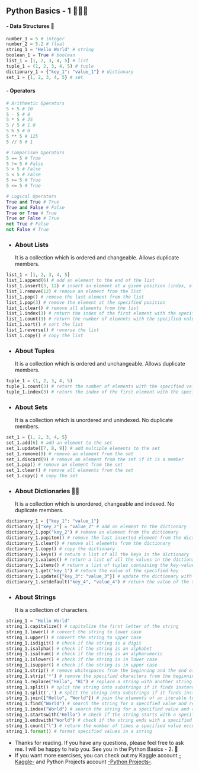 ## Python Basics - 1 🚀👩‍🚀

#### - Data Structures 📄

```python
number_1 = 5 # integer
number_2 = 5.2 # float
string_1 = "Hello World" # string
boolean_1 = True # boolean
list_1 = [1, 2, 3, 4, 5] # list
tuple_1 = (1, 2, 3, 4, 5) # tuple
dictionary_1 = {"key_1": "value_1"} # dictionary
set_1 = {1, 2, 3, 4, 5} # set
```

#### - Operators

```python
# Arithmetic Operators
5 + 5 # 10
5 - 5 # 0
5 * 5 # 25
5 / 5 # 1.0
5 % 5 # 0
5 ** 5 # 125
5 // 5 # 1

# Comparison Operators
5 == 5 # True
5 != 5 # False
5 > 5 # False
5 < 5 # False
5 >= 5 # True
5 <= 5 # True

# Logical Operators
True and True # True
True and False # False
True or True # True
True or False # True
not True # False
not False # True
```

- ### About Lists
  It is a collection which is ordered and changeable. Allows duplicate members.

```python
list_1 = [1, 2, 3, 4, 5]
list_1.append(6) # add an element to the end of the list
list_1.insert(3, 12) # insert an element at a given position (index, element)
list_1.remove(12) # remove an element from the list
list_1.pop() # remove the last element from the list
list_1.pop(3) # remove the element at the specified position
list_1.clear() # remove all elements from the list
list_1.index(3) # return the index of the first element with the specified value
list_1.count(3) # return the number of elements with the specified value
list_1.sort() # sort the list
list_1.reverse() # reverse the list
list_1.copy() # copy the list
```

- ### About Tuples
  It is a collection which is ordered and unchangeable. Allows duplicate members.

```python
tuple_1 = (1, 2, 3, 4, 5)
tuple_1.count(3) # return the number of elements with the specified value
tuple_1.index(3) # return the index of the first element with the specified value
```

- ### About Sets
  It is a collection which is unordered and unindexed. No duplicate members.

```python
set_1 = {1, 2, 3, 4, 5}
set_1.add(6) # add an element to the set
set_1.update([7, 8, 9]) # add multiple elements to the set
set_1.remove(9) # remove an element from the set
set_1.discard(9) # remove an element from the set if it is a member
set_1.pop() # remove an element from the set
set_1.clear() # remove all elements from the set
set_1.copy() # copy the set
```

- ### About Dictionaries 🔑📔
  It is a collection which is unordered, changeable and indexed. No duplicate members.

```python
dictionary_1 = {"key_1": "value_1"}
dictionary_1["key_2"] = "value_2" # add an element to the dictionary
dictionary_1.pop("key_2") # remove an element from the dictionary
dictionary_1.popitem() # remove the last inserted element from the dictionary
dictionary_1.clear() # remove all elements from the dictionary
dictionary_1.copy() # copy the dictionary
dictionary_1.keys() # return a list of all the keys in the dictionary
dictionary_1.values() # return a list of all the values in the dictionary
dictionary_1.items() # return a list of tuples containing the key-value pairs
dictionary_1.get("key_1") # return the value of the specified key
dictionary_1.update({"key_3": "value_3"}) # update the dictionary with the specified key-value pairs
dictionary_1.setdefault("key_4", "value_4") # return the value of the specified key. If the key does not exist: insert the key, with the specified value
```

- ### About Strings
  It is a collection of characters.

```python
string_1 = "Hello World"
string_1.capitalize() # capitalize the first letter of the string
string_1.lower() # convert the string to lower case
string_1.upper() # convert the string to upper case
string_1.isdigit() # check if the string is a digit
string_1.isalpha() # check if the string is an alphabet
string_1.isalnum() # check if the string is an alphanumeric
string_1.islower() # check if the string is in lower case
string_1.isupper() # check if the string is in upper case
string_1.strip() # remove whitespaces from the beginning and the end of the string
string_1.strip('*') # remove the specified characters from the beginning and the end of the string
string_1.replace("Hello", "Hi") # replace a string with another string
string_1.split() # split the string into substrings if it finds instances of the separator
string_1.split(',') # split the string into substrings if it finds instances of the separator
string_1.join(["Hello", "World"]) # join the elements of an iterable to the end of the string
string_1.find("World") # search the string for a specified value and returns the position of where it was found
string_1.index("World") # search the string for a specified value and returns the position of where it was found
string_1.startswith("Hello") # check if the string starts with a specified value
string_1.endswith("World") # check if the string ends with a specified value
string_1.count("l") # return the number of times a specified value occurs in a string
string_1.format() # format specified values in a string
```

- Thanks for reading. If you have any questions, please feel free to ask me. I will be happy to help you. See you in the Python Basics - 2. 👋
- If you want more exercises, you can check out my Kaggle account [-Kaggle-](https://www.kaggle.com/burakbodurolu) and Python Projects account [-Python Projects-](https://github.com/burakboduroglu/Python-Projects).
